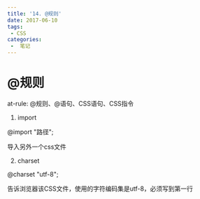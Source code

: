 ```yaml
---
title: '14. @规则'
date: 2017-06-10
tags:
 - CSS
categories:
 -  笔记
---
```


# @规则

at-rule: @规则、@语句、CSS语句、CSS指令

1. import

@import "路径";

导入另外一个css文件

2. charset

@charset "utf-8";

告诉浏览器该CSS文件，使用的字符编码集是utf-8，必须写到第一行

